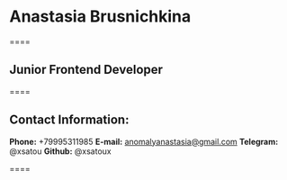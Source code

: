 # Anastasia Brusnichkina

====
## Junior Frontend Developer
====

## Contact Information:

**Phone:** +79995311985
**E-mail:** anomalyanastasia@gmail.com
**Telegram:** @xsatou
**Github:** @xsatoux


====